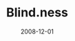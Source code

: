 ---
title: Blind.ness
date: "2008-12-01"
cover: "./1.jpg"
location: Cankarjev dom (Ljubljana, Slovenia)
director: Ivan Talijancic
roles: ["Lighting"]
type: performance
production: "WaxFactory, Integrali"
cast: ["Set by Minimart",
"Video by Antonio Giacomin",
"Surround sound by Random Logic",
"Costumes by Haans Nicholas Mott",
"Technical direction by Igor Remeta",
"Technical associate by Mark Sitko"]
---